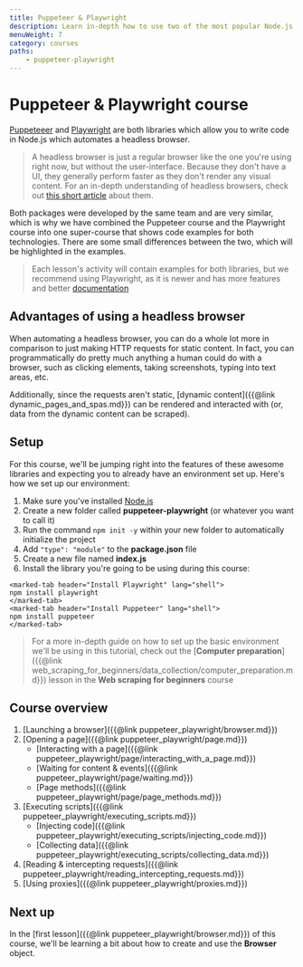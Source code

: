 ```yaml
---
title: Puppeteer & Playwright
description: Learn in-depth how to use two of the most popular Node.js libraries for controlling a headless browser - Puppeteer and Playwright.
menuWeight: 7
category: courses
paths:
    - puppeteer-playwright
---
```


# [](#puppeteer-playwright-course) Puppeteer & Playwright course

[Puppeteeer](https://pptr.dev/) and [Playwright](https://playwright.dev/) are both libraries which allow you to write code in Node.js which automates a headless browser.

> A headless browser is just a regular browser like the one you're using right now, but without the user-interface. Because they don't have a UI, they generally perform faster as they don't render any visual content. For an in-depth understanding of headless browsers, check out [this short article](https://blog.arhg.net/2009/10/what-is-headless-browser.html) about them.

Both packages were developed by the same team and are very similar, which is why we have combined the Puppeteer course and the Playwright course into one super-course that shows code examples for both technologies. There are some small differences between the two, which will be highlighted in the examples.

> Each lesson's activity will contain examples for both libraries, but we recommend using Playwright, as it is newer and has more features and better [documentation](https://playwright.dev/docs/intro)

## [](#advantages-of-headless-browsers) Advantages of using a headless browser

When automating a headless browser, you can do a whole lot more in comparison to just making HTTP requests for static content. In fact, you can programmatically do pretty much anything a human could do with a browser, such as clicking elements, taking screenshots, typing into text areas, etc.

Additionally, since the requests aren't static, [dynamic content]({{@link dynamic_pages_and_spas.md}}) can be rendered and interacted with (or, data from the dynamic content can be scraped).

## [](#setup) Setup

For this course, we'll be jumping right into the features of these awesome libraries and expecting you to already have an environment set up. Here's how we set up our environment:

1. Make sure you've installed [Node.js](https://nodejs.org/en/)
2. Create a new folder called **puppeteer-playwright** (or whatever you want to call it)
3. Run the command `npm init -y` within your new folder to automatically initialize the project
4. Add `"type": "module"` to the **package.json** file
5. Create a new file named **index.js**
6. Install the library you're going to be using during this course:

```marked-tabs
<marked-tab header="Install Playwright" lang="shell">
npm install playwright
</marked-tab>
<marked-tab header="Install Puppeteer" lang="shell">
npm install puppeteer
</marked-tab>
```

> For a more in-depth guide on how to set up the basic environment we'll be using in this tutorial, check out the [**Computer preparation**]({{@link web_scraping_for_beginners/data_collection/computer_preparation.md}}) lesson in the **Web scraping for beginners** course

## [](#course-overview) Course overview

1. [Launching a browser]({{@link puppeteer_playwright/browser.md}})
2. [Opening a page]({{@link puppeteer_playwright/page.md}})
    - [Interacting with a page]({{@link puppeteer_playwright/page/interacting_with_a_page.md}})
    - [Waiting for content & events]({{@link puppeteer_playwright/page/waiting.md}})
    - [Page methods]({{@link puppeteer_playwright/page/page_methods.md}})
3. [Executing scripts]({{@link puppeteer_playwright/executing_scripts.md}})
    - [Injecting code]({{@link puppeteer_playwright/executing_scripts/injecting_code.md}})
    - [Collecting data]({{@link puppeteer_playwright/executing_scripts/collecting_data.md}})
4. [Reading & intercepting requests]({{@link puppeteer_playwright/reading_intercepting_requests.md}})
5. [Using proxies]({{@link puppeteer_playwright/proxies.md}})

## [](#next) Next up

In the [first lesson]({{@link puppeteer_playwright/browser.md}}) of this course, we'll be learning a bit about how to create and use the **Browser** object.
